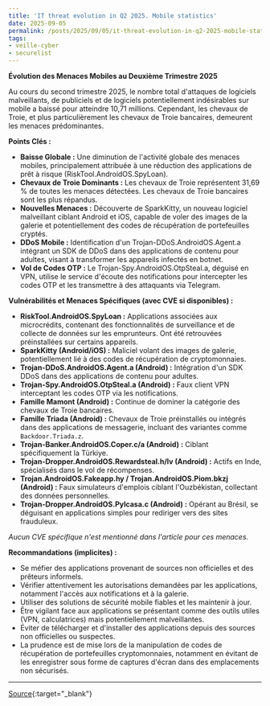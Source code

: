 ```yaml
---
title: 'IT threat evolution in Q2 2025. Mobile statistics'
date: 2025-09-05
permalink: /posts/2025/09/05/it-threat-evolution-in-q2-2025-mobile-statistics/
tags:
- veille-cyber
- securelist
---
```

**Évolution des Menaces Mobiles au Deuxième Trimestre 2025**

Au cours du second trimestre 2025, le nombre total d'attaques de logiciels malveillants, de publiciels et de logiciels potentiellement indésirables sur mobile a baissé pour atteindre 10,71 millions. Cependant, les chevaux de Troie, et plus particulièrement les chevaux de Troie bancaires, demeurent les menaces prédominantes.

**Points Clés :**

*   **Baisse Globale :** Une diminution de l'activité globale des menaces mobiles, principalement attribuée à une réduction des applications de prêt à risque (RiskTool.AndroidOS.SpyLoan).
*   **Chevaux de Troie Dominants :** Les chevaux de Troie représentent 31,69 % de toutes les menaces détectées. Les chevaux de Troie bancaires sont les plus répandus.
*   **Nouvelles Menaces :** Découverte de SparkKitty, un nouveau logiciel malveillant ciblant Android et iOS, capable de voler des images de la galerie et potentiellement des codes de récupération de portefeuilles cryptés.
*   **DDoS Mobile :** Identification d'un Trojan-DDoS.AndroidOS.Agent.a intégrant un SDK de DDoS dans des applications de contenu pour adultes, visant à transformer les appareils infectés en botnet.
*   **Vol de Codes OTP :** Le Trojan-Spy.AndroidOS.OtpSteal.a, déguisé en VPN, utilise le service d'écoute des notifications pour intercepter les codes OTP et les transmettre à des attaquants via Telegram.

**Vulnérabilités et Menaces Spécifiques (avec CVE si disponibles) :**

*   **RiskTool.AndroidOS.SpyLoan :** Applications associées aux microcrédits, contenant des fonctionnalités de surveillance et de collecte de données sur les emprunteurs. Ont été retrouvées préinstallées sur certains appareils.
*   **SparkKitty (Android/iOS) :** Maliciel volant des images de galerie, potentiellement lié à des codes de récupération de cryptomonnaies.
*   **Trojan-DDoS.AndroidOS.Agent.a (Android) :** Intégration d'un SDK DDoS dans des applications de contenu pour adultes.
*   **Trojan-Spy.AndroidOS.OtpSteal.a (Android) :** Faux client VPN interceptant les codes OTP via les notifications.
*   **Famille Mamont (Android) :** Continue de dominer la catégorie des chevaux de Troie bancaires.
*   **Famille Triada (Android) :** Chevaux de Troie préinstallés ou intégrés dans des applications de messagerie, incluant des variantes comme `Backdoor.Triada.z`.
*   **Trojan-Banker.AndroidOS.Coper.c/a (Android) :** Ciblant spécifiquement la Türkiye.
*   **Trojan-Dropper.AndroidOS.Rewardsteal.h/lv (Android) :** Actifs en Inde, spécialisés dans le vol de récompenses.
*   **Trojan.AndroidOS.Fakeapp.hy / Trojan.AndroidOS.Piom.bkzj (Android) :** Faux simulateurs d'emplois ciblant l'Ouzbékistan, collectant des données personnelles.
*   **Trojan-Dropper.AndroidOS.Pylcasa.c (Android) :** Opérant au Brésil, se déguisant en applications simples pour rediriger vers des sites frauduleux.

*Aucun CVE spécifique n'est mentionné dans l'article pour ces menaces.*

**Recommandations (implicites) :**

*   Se méfier des applications provenant de sources non officielles et des prêteurs informels.
*   Vérifier attentivement les autorisations demandées par les applications, notamment l'accès aux notifications et à la galerie.
*   Utiliser des solutions de sécurité mobile fiables et les maintenir à jour.
*   Être vigilant face aux applications se présentant comme des outils utiles (VPN, calculatrices) mais potentiellement malveillantes.
*   Éviter de télécharger et d'installer des applications depuis des sources non officielles ou suspectes.
*   La prudence est de mise lors de la manipulation de codes de récupération de portefeuilles cryptomonnaies, notamment en évitant de les enregistrer sous forme de captures d'écran dans des emplacements non sécurisés.

---
[Source](https://securelist.com/malware-report-q2-2025-mobile-statistics/117349/){:target="_blank"}
